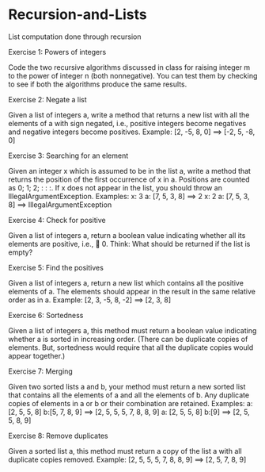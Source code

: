 # Recursion-and-Lists
List computation done through recursion

Exercise 1: Powers of integers 

Code the two recursive algorithms discussed in class for raising integer m to the power of integer n (both nonnegative).
You can test them by checking to see if both the algorithms produce the same results.

Exercise 2: Negate a list 

Given a list of integers a, write a method that returns a new list with all the elements of a with sign negated, i.e.,
positive integers become negatives and negative integers become positives. Example:
      [2, -5, 8, 0] ==> [-2, 5, -8, 0]
      
Exercise 3: Searching for an element 

Given an integer x which is assumed to be in the list a, write a method that returns the position of the first
occurrence of x in a. Positions are counted as 0; 1; 2; : : :. If x does not appear in the list, you should throw an
IllegalArgumentException. Examples:
    x: 3 a: [7, 5, 3, 8] ==> 2
    x: 2 a: [7, 5, 3, 8] ==> IllegalArgumentException

Exercise 4: Check for positive

Given a list of integers a, return a boolean value indicating whether all its elements are positive, i.e.,  0.
Think: What should be returned if the list is empty?

Exercise 5: Find the positives

Given a list of integers a, return a new list which contains all the positive elements of a. The elements should
appear in the result in the same relative order as in a. Example:
    [2, 3, -5, 8, -2] ==> [2, 3, 8]
    
Exercise 6: Sortedness

Given a list of integers a, this method must return a boolean value indicating whether a is sorted in increasing
order. (There can be duplicate copies of elements. But, sortedness would require that all the duplicate copies
would appear together.)

Exercise 7: Merging

Given two sorted lists a and b, your method must return a new sorted list that contains all the elements of a and all
the elements of b. Any duplicate copies of elements in a or b or their combination are retained. Examples:
    a: [2, 5, 5, 8] b:[5, 7, 8, 9] ==> [2, 5, 5, 5, 7, 8, 8, 9]
    a: [2, 5, 5, 8] b:[9] ==> [2, 5, 5, 8, 9]
    
Exercise 8: Remove duplicates

Given a sorted list a, this method must return a copy of the list a with all duplicate copies removed. Example:
  [2, 5, 5, 5, 7, 8, 8, 9] ==> [2, 5, 7, 8, 9]
